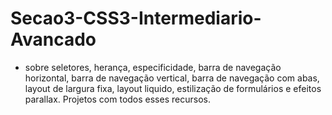 # Secao3-CSS3-Intermediario-Avancado
 + sobre seletores, herança, especificidade,  barra de navegação horizontal, barra de navegação vertical,  barra de navegação com abas, layout de largura fixa,  layout liquido, estilização de formulários e efeitos parallax.  Projetos com todos esses recursos.

